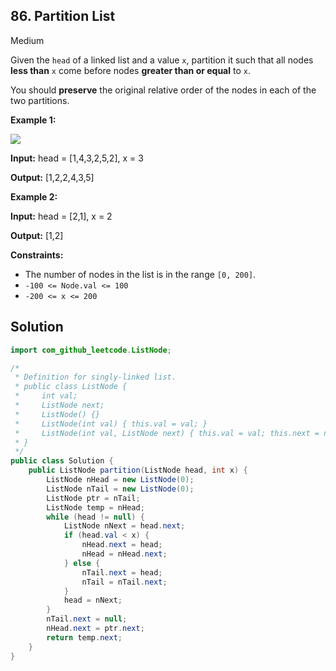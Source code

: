 ## 86\. Partition List

Medium

Given the `head` of a linked list and a value `x`, partition it such that all nodes **less than** `x` come before nodes **greater than or equal** to `x`.

You should **preserve** the original relative order of the nodes in each of the two partitions.

**Example 1:**

![](https://assets.leetcode.com/uploads/2021/01/04/partition.jpg)

**Input:** head = [1,4,3,2,5,2], x = 3

**Output:** [1,2,2,4,3,5] 

**Example 2:**

**Input:** head = [2,1], x = 2

**Output:** [1,2] 

**Constraints:**

*   The number of nodes in the list is in the range `[0, 200]`.
*   `-100 <= Node.val <= 100`
*   `-200 <= x <= 200`

## Solution

```java
import com_github_leetcode.ListNode;

/*
 * Definition for singly-linked list.
 * public class ListNode {
 *     int val;
 *     ListNode next;
 *     ListNode() {}
 *     ListNode(int val) { this.val = val; }
 *     ListNode(int val, ListNode next) { this.val = val; this.next = next; }
 * }
 */
public class Solution {
    public ListNode partition(ListNode head, int x) {
        ListNode nHead = new ListNode(0);
        ListNode nTail = new ListNode(0);
        ListNode ptr = nTail;
        ListNode temp = nHead;
        while (head != null) {
            ListNode nNext = head.next;
            if (head.val < x) {
                nHead.next = head;
                nHead = nHead.next;
            } else {
                nTail.next = head;
                nTail = nTail.next;
            }
            head = nNext;
        }
        nTail.next = null;
        nHead.next = ptr.next;
        return temp.next;
    }
}
```
